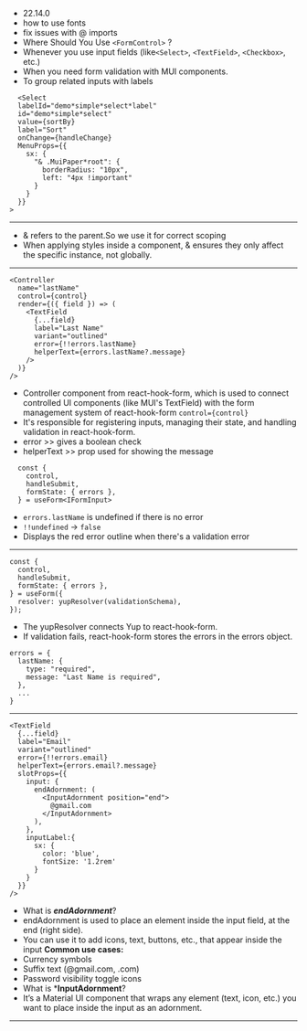 - 22.14.0
- how to use fonts
- fix issues with @ imports
- Where Should You Use ```<FormControl>``` ?
- Whenever you use input fields (like`<Select>`, `<TextField>`, `<Checkbox>`, etc.)
- When you need form validation with MUI components.
- To group related inputs with labels

```
  <Select
  labelId="demo*simple*select*label"
  id="demo*simple*select"
  value={sortBy}
  label="Sort"
  onChange={handleChange}
  MenuProps={{
    sx: {
      "& .MuiPaper*root": {
        borderRadius: "10px",
        left: "4px !important"
      }
    }
  }}
>
```

<hr>

- & refers to the parent.So we use it for correct scoping
- When applying styles inside a component, & ensures they only affect the specific instance, not globally.

<hr>

```
<Controller
  name="lastName"
  control={control}
  render={({ field }) => (
    <TextField
      {...field}
      label="Last Name"
      variant="outlined"
      error={!!errors.lastName}
      helperText={errors.lastName?.message}
    />
  )}
/>
```

- Controller component from react-hook-form, which is used to connect controlled UI components (like MUI's TextField) with the form management system of react-hook-form
  `control={control}`
- It's responsible for registering inputs, managing their state, and handling validation in react-hook-form.
- error >> gives a boolean check
- helperText >> prop used for showing the message

```
  const {
    control,
    handleSubmit,
    formState: { errors },
  } = useForm<IFormInput>
```

- `errors.lastName` is undefined if there is no error
- `!!undefined` → `false`
- Displays the red error outline when there's a validation error

<hr>

```
const {
  control,
  handleSubmit,
  formState: { errors },
} = useForm({
  resolver: yupResolver(validationSchema),
});
```

- The yupResolver connects Yup to react-hook-form.
- If validation fails, react-hook-form stores the errors in the errors object.

```
errors = {
  lastName: {
    type: "required",
    message: "Last Name is required",
  },
  ...
}
```

<hr>

```
<TextField
  {...field}
  label="Email"
  variant="outlined"
  error={!!errors.email}
  helperText={errors.email?.message}
  slotProps={{
    input: {
      endAdornment: (
        <InputAdornment position="end">
          @gmail.com
        </InputAdornment>
      ),
    },
    inputLabel:{
      sx: {
        color: 'blue',
        fontSize: '1.2rem'
      }
    }
  }}
/>

```
* What is ***endAdornment***?
* endAdornment is used to place an element inside the input field, at the end (right side).
* You can use it to add icons, text, buttons, etc., that appear inside the input
**Common use cases:**
* Currency symbols
* Suffix text (@gmail.com, .com)
* Password visibility toggle icons
* What is ***InputAdornment**?
* It’s a Material UI component that wraps any element (text, icon, etc.) you want to place inside the input as an adornment.

<hr>
